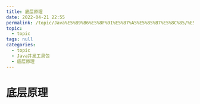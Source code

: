 ```yaml
---
title: 底层原理
date: 2022-04-21 22:55
permalink: /topic/Java%E5%B9%B6%E5%8F%91%E5%B7%A5%E5%85%B7%E5%8C%85/%E5%BA%95%E5%B1%82%E5%8E%9F%E7%90%86
topic: 
  - topic
tags: null
categories: 
  - topic
  - Java并发工具包
  - 底层原理
---
```

# 底层原理

‍
